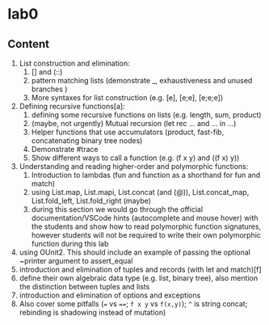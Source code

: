 # lab0

## Content

1. List construction and elimination:
   1. [] and (::)
   2. pattern matching lists (demonstrate _, exhaustiveness and unused branches ) 
   3. More syntaxes for list construction (e.g. [e], [e;e], [e;e;e])
2. Defining recursive functions[a]:
   1. defining some recursive functions on lists (e.g. length, sum, product) 
   2. (maybe, not urgently) Mutual recursion (let rec … and … in …)
   3. Helper functions that use accumulators (product, fast-fib, concatenating binary tree nodes)
   4. Demonstrate #trace
   5. Show different ways to call a function (e.g. (f x y) and ((f x) y))
3. Understanding and reading higher-order and polymorphic functions:
   1. Introduction to lambdas (fun and function as a shorthand for fun and match) 
   2. using List.map, List.mapi, List.concat (and (@)), List.concat_map, List.fold_left, List.fold_right (maybe) 
   3. during this section we would go through the official documentation/VSCode hints (autocomplete and mouse hover) with the students and show how to read polymorphic function signatures, however students will not be required to write their own polymorphic function during this lab 
4. using OUnit2. This should include an example of passing the optional ~printer argument to assert_equal
5. introduction and elimination of tuples and records (with let and match)[f]
6. define their own algebraic data type (e.g. list, binary tree), also mention the distinction between tuples and lists
7. introduction and elimination of options and exceptions
8. Also cover some pitfalls (`=` vs `==`; `f x y` vs `f(x,y)`); `^` is string concat; rebinding is shadowing instead of mutation)
